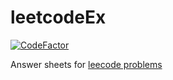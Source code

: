 # leetcodeEx
[![CodeFactor](https://www.codefactor.io/repository/github/coda1997/leetcodeex/badge/master)](https://www.codefactor.io/repository/github/coda1997/leetcodeex/overview/master)

Answer sheets for [leecode problems](https://leetcode-cn.com/problemset/all/)

